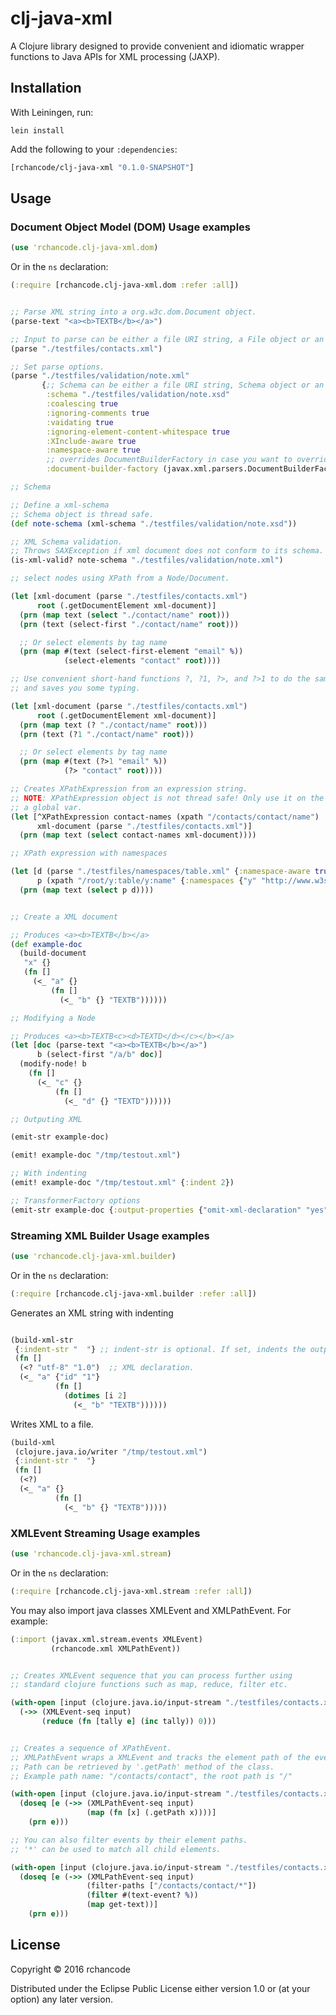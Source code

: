 # clj-java-xml

A Clojure library designed to provide convenient and idiomatic wrapper
functions to Java APIs for XML processing (JAXP).

## Installation

With Leiningen, run:

```
lein install
```

Add the following to your `:dependencies`:

```clojure
[rchancode/clj-java-xml "0.1.0-SNAPSHOT"]
```

## Usage

### Document Object Model (DOM) Usage examples

```clojure
(use 'rchancode.clj-java-xml.dom)
```

Or in the `ns` declaration:

```clojure
(:require [rchancode.clj-java-xml.dom :refer :all])
```

```clojure

;; Parse XML string into a org.w3c.dom.Document object.
(parse-text "<a><b>TEXTB</b></a>")

;; Input to parse can be either a file URI string, a File object or an InputStream.
(parse "./testfiles/contacts.xml")

;; Set parse options.
(parse "./testfiles/validation/note.xml"
       {;; Schema can be either a file URI string, Schema object or an InputStream.
        :schema "./testfiles/validation/note.xsd"
        :coalescing true
        :ignoring-comments true
        :vaidating true
        :ignoring-element-content-whitespace true
        :XInclude-aware true
        :namespace-aware true
        ;; overrides DocumentBuilderFactory in case you want to override it yourself.
        :document-builder-factory (javax.xml.parsers.DocumentBuilderFactory/newInstance)})

;; Schema

;; Define a xml-schema
;; Schema object is thread safe.
(def note-schema (xml-schema "./testfiles/validation/note.xsd"))

;; XML Schema validation.
;; Throws SAXException if xml document does not conform to its schema.
(is-xml-valid? note-schema "./testfiles/validation/note.xml")

;; select nodes using XPath from a Node/Document.

(let [xml-document (parse "./testfiles/contacts.xml")
      root (.getDocumentElement xml-document)]
  (prn (map text (select "./contact/name" root)))
  (prn (text (select-first "./contact/name" root)))

  ;; Or select elements by tag name
  (prn (map #(text (select-first-element "email" %))
            (select-elements "contact" root))))

;; Use convenient short-hand functions ?, ?1, ?>, and ?>1 to do the same things as above
;; and saves you some typing.

(let [xml-document (parse "./testfiles/contacts.xml")
      root (.getDocumentElement xml-document)]
  (prn (map text (? "./contact/name" root)))
  (prn (text (?1 "./contact/name" root)))

  ;; Or select elements by tag name
  (prn (map #(text (?>1 "email" %))
            (?> "contact" root))))

;; Creates XPathExpression from an expression string.
;; NOTE: XPathExpression object is not thread safe! Only use it on the same thread and DON'T declare it as
;; a global var.
(let [^XPathExpression contact-names (xpath "/contacts/contact/name")
      xml-document (parse "./testfiles/contacts.xml")]
  (prn (map text (select contact-names xml-document))))

;; XPath expression with namespaces

(let [d (parse "./testfiles/namespaces/table.xml" {:namespace-aware true})
      p (xpath "/root/y:table/y:name" {:namespaces {"y" "http://www.w3schools.com/furniture"}})]
  (prn (map text (select p d))))


;; Create a XML document

;; Produces <a><b>TEXTB</b></a>
(def example-doc
  (build-document
   "x" {}
   (fn []
     (<_ "a" {}
         (fn []
           (<_ "b" {} "TEXTB"))))))

;; Modifying a Node

;; Produces <a><b>TEXTB<c><d>TEXTD</d></c></b></a>
(let [doc (parse-text "<a><b>TEXTB</b></a>")
      b (select-first "/a/b" doc)]
  (modify-node! b
    (fn []
      (<_ "c" {}
          (fn []
            (<_ "d" {} "TEXTD"))))))

;; Outputing XML

(emit-str example-doc)

(emit! example-doc "/tmp/testout.xml")

;; With indenting
(emit! example-doc "/tmp/testout.xml" {:indent 2})

;; TransformerFactory options
(emit-str example-doc {:output-properties {"omit-xml-declaration" "yes"}})

```

### Streaming XML Builder Usage examples

```clojure
(use 'rchancode.clj-java-xml.builder)
```

Or in the `ns` declaration:

```clojure
(:require [rchancode.clj-java-xml.builder :refer :all])
```

Generates an XML string with indenting

```clojure

(build-xml-str
 {:indent-str "  "} ;; indent-str is optional. If set, indents the output otherwise not.
 (fn []
  (<? "utf-8" "1.0")  ;; XML declaration.
  (<_ "a" {"id" "1"}
          (fn []
            (dotimes [i 2]
              (<_ "b" "TEXTB"))))))

```

Writes XML to a file.

```clojure
(build-xml
 (clojure.java.io/writer "/tmp/testout.xml")
 {:indent-str "  "}
 (fn []
  (<?)
  (<_ "a" {}
          (fn []
            (<_ "b" {} "TEXTB")))))
```

### XMLEvent Streaming Usage examples


```clojure
(use 'rchancode.clj-java-xml.stream)
```

Or in the `ns` declaration:

```clojure
(:require [rchancode.clj-java-xml.stream :refer :all])
```

You may also import java classes XMLEvent and XMLPathEvent. For example:

```clojure
(:import (javax.xml.stream.events XMLEvent)
         (rchancode.xml XMLPathEvent))
```

```clojure

;; Creates XMLEvent sequence that you can process further using
;; standard clojure functions such as map, reduce, filter etc.

(with-open [input (clojure.java.io/input-stream "./testfiles/contacts.xml")]
  (->> (XMLEvent-seq input)
       (reduce (fn [tally e] (inc tally)) 0)))


;; Creates a sequence of XPathEvent.
;; XMLPathEvent wraps a XMLEvent and tracks the element path of the event.
;; Path can be retrieved by '.getPath' method of the class.
;; Example path name: "/contacts/contact", the root path is "/"

(with-open [input (clojure.java.io/input-stream "./testfiles/contacts.xml")]
  (doseq [e (->> (XMLPathEvent-seq input)
                 (map (fn [x] (.getPath x))))]
    (prn e)))

;; You can also filter events by their element paths.
;; '*' can be used to match all child elements.

(with-open [input (clojure.java.io/input-stream "./testfiles/contacts.xml")]
  (doseq [e (->> (XMLPathEvent-seq input)
                 (filter-paths ["/contacts/contact/*"])
                 (filter #(text-event? %))
                 (map get-text))]
    (prn e)))
```

## License

Copyright © 2016 rchancode

Distributed under the Eclipse Public License either version 1.0 or (at
your option) any later version.
